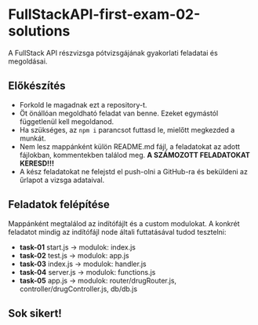 # FullStackAPI-first-exam-02-solutions
A FullStack API részvizsga pótvizsgájának gyakorlati feladatai és megoldásai.

## Előkészítés
- Forkold le magadnak ezt a repository-t.
- Öt önállóan megoldható feladat van benne. Ezeket egymástól függetlenül kell 
megoldanod.
- Ha szükséges, az `npm i` parancsot futtasd le, mielőtt megkezded a munkát.
- Nem lesz mappánként külön README.md fájl, a feladatokat az adott fájlokban, 
kommentekben találod meg. 
__A SZÁMOZOTT FELADATOKAT KERESD!!!__
- A kész feladatokat ne felejstd el push-olni a GitHub-ra és beküldeni az 
űrlapot a vizsga adataival.

## Feladatok felépítése
Mappánként megtalálod az indítófájlt és a custom modulokat. A konkrét feladatot 
mindig az indítófájl node általi futtatásával tudod tesztelni:
- __task-01__ start.js -> modulok: index.js
- __task-02__ test.js -> modulok: app.js
- __task-03__ index.js -> modulok: handler.js
- __task-04__ server.js -> modulok: functions.js
- __task-05__ app.js -> modulok: router/drugRouter.js, 
controller/drugController.js, db/db.js

## Sok sikert!
